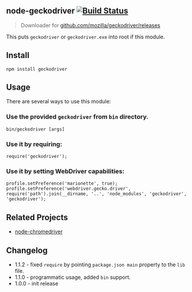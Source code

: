 ## node-geckodriver [![Build Status](https://travis-ci.org/vladikoff/node-geckodriver.svg?branch=master)](https://travis-ci.org/vladikoff/node-geckodriver)

> Downloader for [github.com/mozilla/geckodriver/releases](https://github.com/mozilla/geckodriver/releases)

This puts `geckodriver` or `geckodriver.exe` into root if this module.

## Install

```
npm install geckodriver
```

## Usage

There are several ways to use this module:

### Use the provided `geckodriver` from `bin` directory.

```
bin/geckodriver [args]
```

### Use it by requiring:

```
require('geckodriver');
```

### Use it by setting WebDriver capabilities:

```
profile.setPreference('marionette', true);
profile.setPreference('webdriver.gecko.driver', require('path').join(__dirname, '..', 'node_modules', 'geckodriver', 'geckodriver');
```

## Related Projects

* [node-chromedriver](https://github.com/giggio/node-chromedriver)

## Changelog

* 1.1.2 - fixed `require` by pointing `package.json main` property to the `lib` file.
* 1.1.0 - programmatic usage, added `bin` support.
* 1.0.0 - init release
